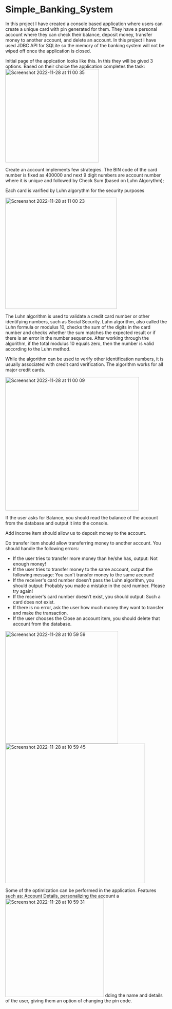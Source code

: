 # Simple_Banking_System

In this project I have created a console based application where users can create a unique card with pin generated for them. They have a personal account where they can check their balance, deposit money, transfer money to another account, and delete an account. In this project I have used JDBC API for SQLite so the memory of the banking system will not be wiped off once the application is closed. 

Initial page of the applcation looks like this. In this they will be gived 3 options. Based on their choice the application completes the task: 
<img width="291" alt="Screenshot 2022-11-28 at 11 00 35" src="https://user-images.githubusercontent.com/100639316/204314841-8d730879-42de-4605-bdc0-b89423756119.png">
 
 Create an account implements few strategies. The BIN code of the card number is fixed as 400000 and next 9 digit numbers are account number where it is unique and followed by Check Sum (based on Luhn Algorythm); 
 
 Each card is varified by Luhn algorythm for the security purposes
 
 <img width="347" alt="Screenshot 2022-11-28 at 11 00 23" src="https://user-images.githubusercontent.com/100639316/204315649-5bb46181-e0b3-455e-a6ec-bd87a96f5ba2.png">
 
The Luhn algorithm is used to validate a credit card number or other identifying numbers, such as Social Security. Luhn algorithm, also called the Luhn formula or modulus 10, checks the sum of the digits in the card number and checks whether the sum matches the expected result or if there is an error in the number sequence. After working through the algorithm, if the total modulus 10 equals zero, then the number is valid according to the Luhn method.

While the algorithm can be used to verify other identification numbers, it is usually associated with credit card verification. The algorithm works for all major credit cards.

<img width="416" alt="Screenshot 2022-11-28 at 11 00 09" src="https://user-images.githubusercontent.com/100639316/204315912-c316cf2a-be33-4da6-9e0a-cdb475fe79b3.png">

If the user asks for Balance, you should read the balance of the account from the database and output it into the console.

Add income item should allow us to deposit money to the account.

Do transfer item should allow transferring money to another account. You should handle the following errors:

- If the user tries to transfer more money than he/she has, output: Not enough money!
- If the user tries to transfer money to the same account, output the following message: You can't transfer money to the same account!
- If the receiver's card number doesn’t pass the Luhn algorithm, you should output: Probably you made a mistake in the card number. Please try again!
- If the receiver's card number doesn’t exist, you should output: Such a card does not exist.
- If there is no error, ask the user how much money they want to transfer and make the transaction.
- If the user chooses the Close an account item, you should delete that account from the database.
<img width="351" alt="Screenshot 2022-11-28 at 10 59 59" src="https://user-images.githubusercontent.com/100639316/204316354-6185e4dd-7528-4142-ad33-e08564e71460.png">

<img width="435" alt="Screenshot 2022-11-28 at 10 59 45" src="https://user-images.githubusercontent.com/100639316/204316373-1033c3ce-7e91-4384-bda6-0653dd98eef1.png">

Some of the optimization can be performed in the application. Features such as: Account Details, personalizing the account a<img width="307" alt="Screenshot 2022-11-28 at 10 59 31" src="https://user-images.githubusercontent.com/100639316/204316685-0933db08-0e0d-4469-bb4b-e12588b64ba6.png">
dding the name and details of the user, giving them an option of changing the pin code. 
